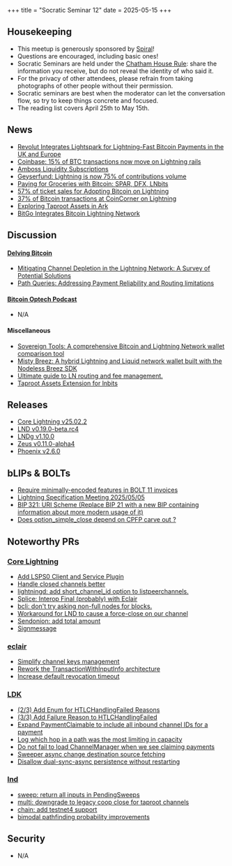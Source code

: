 +++
title = "Socratic Seminar 12"
date = 2025-05-15
+++

Housekeeping
------------

- This meetup is generously sponsored by [Spiral](https://spiral.xyz/)!
- Questions are encouraged, including basic ones!
- Socratic Seminars are held under the [Chatham House Rule](https://www.chathamhouse.org/about-us/chatham-house-rule): share the information you receive, but do not reveal the identity of who said it.
- For the privacy of other attendees, please refrain from taking photographs of other people without their permission.
- Socratic seminars are best when the moderator can let the conversation flow, so try to keep things concrete and focused.
- The reading list covers April 25th to May 15th.

News
----
- [Revolut Integrates Lightspark for Lightning-Fast Bitcoin Payments in the UK and Europe](https://bitcoinmagazine.com/news/revolut-integrates-lightspark-for-lightning-fast-bitcoin-payments-in-the-uk-and-europe)
- [Coinbase: 15% of BTC transactions now move on Lightning rails](https://x.com/coinbase/status/1916961596775272652)
- [Amboss Liquidity Subscriptions](https://amboss.tech/blog/liquidity-subscriptions)
- [Geyserfund: Lightning is now 75% of contributions volume](https://x.com/steliosrammos/status/1921924760801357827)
- [Paying for Groceries with Bitcoin: SPAR, DFX, LNbits](https://news.lnbits.com/news/paying-for-groceries-with-bitcoin-inside-spars-lig)
- [57% of ticket sales for Adopting Bitcoin on Lightning](https://x.com/AdoptingBTC/status/1917380502547296389)
- [37% of Bitcoin transactions at CoinCorner on Lightning](https://x.com/CoinCorner/status/1917309714922098812)
- [Exploring Taproot Assets in Ark](https://blog.arklabs.xyz/taproot-assets-in-ark/)
- [BitGo Integrates Bitcoin Lightning Network](https://x.com/BitGo/status/1917285256367071321)

Discussion
----------
#### [Delving Bitcoin](https://delvingbitcoin.org/)
- [Mitigating Channel Depletion in the Lightning Network: A Survey of Potential Solutions](https://delvingbitcoin.org/t/mitigating-channel-depletion-in-the-lightning-network-a-survey-of-potential-solutions/1640)
- [Path Queries: Addressing Payment Reliability and Routing limitations](https://delvingbitcoin.org/t/path-queries-addressing-payment-reliability-and-routing-limitations/1672)

#### [Bitcoin Optech Podcast](https://bitcoinops.org/en/podcast/)
- N/A

#### Miscellaneous
- [Sovereign Tools: A comprehensive Bitcoin and Lightning Network wallet comparison tool](https://sovereigntools.com)
- [Misty Breez: A hybrid Lightning and Liquid network wallet built with the Nodeless Breez SDK](https://github.com/breez/misty-breez?tab=readme-ov-file)
- [Ultimate guide to LN routing and fee management.](https://stacker.news/items/972730)
- [Taproot Assets Extension for lnbits](https://github.com/echennells/taproot_assets)

Releases
--------
- [Core Lightning v25.02.2](https://github.com/ElementsProject/lightning/blob/v25.02.2/CHANGELOG.md)
- [LND v0.19.0-beta.rc4](https://github.com/lightningnetwork/lnd/blob/master/docs/release-notes/release-notes-0.19.0.md)
- [LNDg v1.10.0](https://github.com/cryptosharks131/lndg/releases/tag/v1.10.0)
- [Zeus v0.11.0-alpha4](https://github.com/ZeusLN/zeus/releases/tag/v0.11.0-alpha4)
- [Phoenix v2.6.0](https://github.com/ACINQ/phoenix/releases/tag/android-v2.6.0)

bLIPs & BOLTs
-------------
- [Require minimally-encoded features in BOLT 11 invoices](https://github.com/lightning/bolts/pull/1245)
- [Lightning Specification Meeting 2025/05/05](https://github.com/lightning/bolts/issues/1255)
- [BIP 321: URI Scheme (Replace BIP 21 with a new BIP containing information about more modern usage of it)](https://github.com/bitcoin/bips/pull/1555)
- [Does option_simple_close depend on CPFP carve out ?](https://github.com/lightning/bolts/issues/1253)

Noteworthy PRs
--------------

### [Core Lightning](https://github.com/ElementsProject/lightning)
- [Add LSPS0 Client and Service Plugin](https://github.com/ElementsProject/lightning/pull/8227)
- [Handle closed channels better](https://github.com/ElementsProject/lightning/pull/8162)
- [lightningd: add short_channel_id option to listpeerchannels.](https://github.com/ElementsProject/lightning/pull/8237)
- [Splice: Interop Final (probably) with Eclair](https://github.com/ElementsProject/lightning/pull/8021)
- [bcli: don't try asking non-full nodes for blocks.](https://github.com/ElementsProject/lightning/pull/8268)
- [Workaround for LND to cause a force-close on our channel](https://github.com/ElementsProject/lightning/pull/8213)
- [Sendonion: add total amount](https://github.com/ElementsProject/lightning/pull/8015)
- [Signmessage](https://github.com/ElementsProject/lightning/pull/8226)

### [eclair](https://github.com/ACINQ/eclair/)
- [Simplify channel keys management](https://github.com/ACINQ/eclair/pull/3064)
- [Rework the TransactionWithInputInfo architecture](https://github.com/ACINQ/eclair/pull/3074)
- [Increase default revocation timeout](https://github.com/ACINQ/eclair/pull/3082)

### [LDK](https://github.com/lightningdevkit/rust-lightning)
- [(2/3) Add Enum for HTLCHandlingFailed Reasons](https://github.com/lightningdevkit/rust-lightning/pull/3601)
- [(3/3) Add Failure Reason to HTLCHandlingFailed](https://github.com/lightningdevkit/rust-lightning/pull/3700)
- [Expand PaymentClaimable to include all inbound channel IDs for a payment](https://github.com/lightningdevkit/rust-lightning/pull/3655)
- [Log which hop in a path was the most limiting in capacity](https://github.com/lightningdevkit/rust-lightning/pull/3729)
- [Do not fail to load ChannelManager when we see claiming payments](https://github.com/lightningdevkit/rust-lightning/pull/3772)
- [Sweeper async change destination source fetching](https://github.com/lightningdevkit/rust-lightning/pull/3734)
- [Disallow dual-sync-async persistence without restarting](https://github.com/lightningdevkit/rust-lightning/pull/3737)

### [lnd](https://github.com/lightningnetwork/lnd)
- [sweep: return all inputs in PendingSweeps](https://github.com/lightningnetwork/lnd/pull/9772)
- [multi: downgrade to legacy coop close for taproot channels](https://github.com/lightningnetwork/lnd/pull/9669)
- [chain: add testnet4 support](https://github.com/lightningnetwork/lnd/pull/9620)
- [bimodal pathfinding probability improvements](https://github.com/lightningnetwork/lnd/pull/8330)

Security
--------
- N/A
